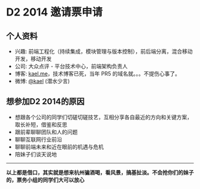 # D2 2014 邀请票申请

## 个人资料

- 兴趣: 前端工程化（持续集成，模块管理与版本控制），前后端分离，混合移动开发，移动开发
- 公司: 大众点评 - 平台技术中心，前端架构负责人
- 博客: [kael.me](http://kael.me)，技术博客已死，当年 PR5 的域名就。。。不提伤心事了。
- 微博: [@kael](http://weibo.com/kael) (潜水少言)

## 想参加D2 2014的原因

- 想跟各个公司的同学们切磋切磋技艺，互相分享各自最近的方向和关键方案，取长补短，借鉴和反思
- 跟前辈聊聊团队和人的问题
- 聊聊互联网行业前沿
- 聊聊前端未来和近在眼前的机遇与危机
- 陪妹子们谈天说地

******
**以上都是借口，其实就是想来杭州骗酒喝，看风景，搞基扯淡。不会抢你们的妹子的，票务小组的同学们大可以放心**